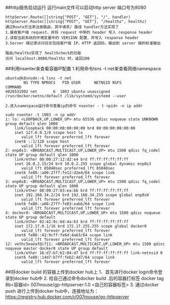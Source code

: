 ##http服务启动运行
运行main文件可以启动http server 端口号为8080

	httpServer.Route([]string{"POST", "GET"}, "/", handler)
	httpServer.Route([]string{"POST", "GET"}, "/healthz", healthz)
	通过Route方法来注册路由，其中请求/ 路径 handler方法实现了
	1.接收客户端 request，并将 request 中带的 header 写入 response header
    2.读取当前系统的环境变量中的 VERSION 配置，并写入 response header
    3.Server 端记录访问日志包括客户端 IP，HTTP 返回码，输出到 server 端的标准输出
    
    路由/healthz实现了 healthcheck的功能
    访问 localhost:8080/healthz 时，返回200
    
##利用nsenter来查看容器IP配置
    1.利用命令lsns -t net来查看网络namespace
    
    ubuntu@k8snode:~$ lsns -t net
            NS TYPE NPROCS   PID USER      NETNSID NSFS                      COMMAND
    4026531992 net       6  1003 ubuntu unassigned /run/docker/netns/default /lib/systemd/systemd --user
   
    2.进入namespace运行命令查看ip的命令 nsenter - t <pid> -n ip addr
    
    sudo nsenter -t 1003 -n ip addr
    1: lo: <LOOPBACK,UP,LOWER_UP> mtu 65536 qdisc noqueue state UNKNOWN group default qlen 1000
        link/loopback 00:00:00:00:00:00 brd 00:00:00:00:00:00
        inet 127.0.0.1/8 scope host lo
           valid_lft forever preferred_lft forever
        inet6 ::1/128 scope host
           valid_lft forever preferred_lft forever
    2: enp0s3: <BROADCAST,MULTICAST,UP,LOWER_UP> mtu 1500 qdisc fq_codel state UP group default qlen 1000
        link/ether 08:00:27:12:d2:e4 brd ff:ff:ff:ff:ff:ff
        inet 10.0.2.15/24 brd 10.0.2.255 scope global dynamic enp0s3
           valid_lft 85040sec preferred_lft 85040sec
        inet6 fe80::a00:27ff:fe12:d2e4/64 scope link
           valid_lft forever preferred_lft forever
    3: enp0s8: <BROADCAST,MULTICAST,UP,LOWER_UP> mtu 1500 qdisc fq_codel state UP group default qlen 1000
        link/ether 08:00:27:03:ea:bb brd ff:ff:ff:ff:ff:ff
        inet 192.168.34.2/24 brd 192.168.34.255 scope global enp0s8
           valid_lft forever preferred_lft forever
        inet6 fe80::a00:27ff:fe03:eabb/64 scope link
           valid_lft forever preferred_lft forever
    4: docker0: <BROADCAST,MULTICAST,UP,LOWER_UP> mtu 1500 qdisc noqueue state UP group default
        link/ether 02:42:9c:6d:4a:63 brd ff:ff:ff:ff:ff:ff
        inet 172.17.0.1/16 brd 172.17.255.255 scope global docker0
           valid_lft forever preferred_lft forever
        inet6 fe80::42:9cff:fe6d:4a63/64 scope link
           valid_lft forever preferred_lft forever
    12: vethc5eaeaf@if11: <BROADCAST,MULTICAST,UP,LOWER_UP> mtu 1500 qdisc noqueue master docker0 state UP group default
        link/ether 16:d7:b7:b2:04:d7 brd ff:ff:ff:ff:ff:ff link-netnsid 0
        inet6 fe80::14d7:b7ff:feb2:4d7/64 scope link
           valid_lft forever preferred_lft forever

##将docker build 的容器上传到docker hub上
    1、首先进行docker login命令登录到docker hub中
    2. 给自己通过命令docker build .后的容器打标签
    docker tag 8b<容器id> 007mouse/gp-httpserver:1.0 <自己的容器标签>
    3. 通过docker push 进行上传到docker hub中，连接地址为：
    https://registry.hub.docker.com/r/007mouse/go-httpserver
    